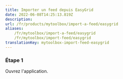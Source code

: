 ```yaml
---
title: Importer un feed depuis EasyGrid
date: 2022-06-08T14:25:13.819Z
description:
url: /fr/products/mytoolbox/import-a-feed/easygrid
aliases:
    /fr/mytoolbox/import-a-feed/easygrid
    /fr/mytoolbox/import-feed/easygrid
translationKey: mytoolbox-import-feed-easygrid
---
```


### Étape 1

Ouvrez l'application.